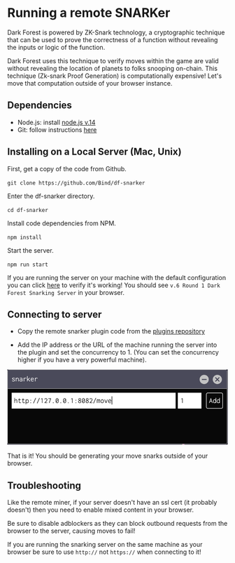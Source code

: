 # Running a remote SNARKer

Dark Forest is powered by ZK-Snark technology, a cryptographic technique that can be used to prove the correctness of a function without revealing the inputs or logic of the function.

Dark Forest uses this technique to verify moves within the game are valid without revealing the location of planets to folks snooping on-chain. This technique (Zk-snark Proof Generation) is computationally expensive!  Let's move that computation outside of your browser instance.

## Dependencies

- Node.js: install [node.js v.14](https://nodejs.org/en/download/)
- Git: follow instructions [here](https://git-scm.com/book/en/v2/Getting-Started-Installing-Git)

## Installing on a Local Server (Mac, Unix)

First, get a copy of the code from Github.

`git clone https://github.com/Bind/df-snarker`

Enter the df-snarker directory.

`cd df-snarker`

Install code dependencies from NPM.

`npm install`

Start the server.

`npm run start`

If you are running the server on your machine with the default configuration you can click [here](http://localhost:8082) to verify it's working! You should see `v.6 Round 1 Dark Forest Snarking Server` in your browser.
  
## Connecting to server

- Copy the remote snarker plugin code from the [plugins repository](https://github.com/darkforest-eth/plugins/blob/master/content/productivity/remote-snarker/plugin.js)

- Add the IP address or the URL of the machine running the server into the plugin and set the concurrency to 1. (You can set the concurrency higher if you have a very powerful machine).

![](../img/snarker-plugin.png)

That is it! You should be generating your move snarks outside of your browser.

## Troubleshooting

Like the remote miner, if your server doesn't have an ssl cert (it probably doesn't) then you need to enable mixed content in your browser.

Be sure to disable adblockers as they can block outbound requests from the browser to the server, causing moves to fail!

If you are running the snarking server on the same machine as your browser be sure to use `http://` not `https://` when connecting to it!
